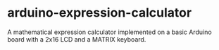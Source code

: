 # arduino-expression-calculator
A mathematical expression calculator implemented on a basic Arduino board with a 2x16 LCD and a MATRIX keyboard.

